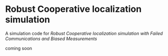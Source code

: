 # Robust Cooperative localization simulation
A simulation code for *Robust Cooperative localization simulation with Failed Communications and Biased Measurements*

coming soon
